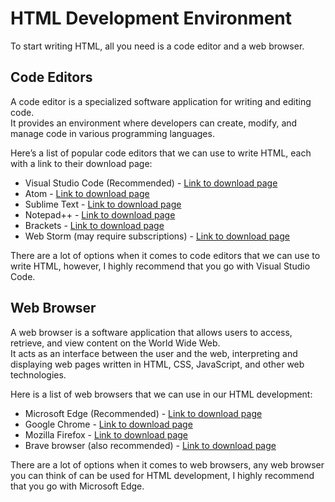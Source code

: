 # HTML Development Environment

To start writing HTML, all you need is a code editor and a web browser.  

## Code Editors
A code editor is a specialized software application for writing and editing code.  
It provides an environment where developers can create, modify, and manage code in various programming languages.  

Here’s a list of popular code editors that we can use to write HTML, each with a link to their download page:
- Visual Studio Code (Recommended) - [Link to download page](https://code.visualstudio.com/download)  
- Atom - [Link to download page](https://atom-editor.cc/)  
- Sublime Text - [Link to download page](https://www.sublimetext.com/download)  
- Notepad++ - [Link to download page](https://notepad-plus-plus.org/downloads/)  
- Brackets - [Link to download page](https://brackets.io/)
- Web Storm (may require subscriptions) - [Link to download page](https://www.jetbrains.com/webstorm/download/)

There are a lot of options when it comes to code editors that we can use to write HTML, however, I highly recommend that you go with Visual Studio Code.

## Web Browser
A web browser is a software application that allows users to access, retrieve, and view content on the World Wide Web.  
It acts as an interface between the user and the web, interpreting and displaying web pages written in HTML, CSS, JavaScript, and other web technologies.  

Here is a list of web browsers that we can use in our HTML development:
- Microsoft Edge (Recommended) - [Link to download page](https://www.microsoft.com/en-us/edge/download)
- Google Chrome - [Link to download page](https://www.google.com/chrome/)
- Mozilla Firefox - [Link to download page](https://www.mozilla.org/en-US/firefox/new/)
- Brave browser (also recommended) - [Link to download page](https://brave.com/download/)

There are a lot of options when it comes to web browsers, any web browser you can think of can be used for HTML development, I highly recommend that you go with Microsoft Edge.